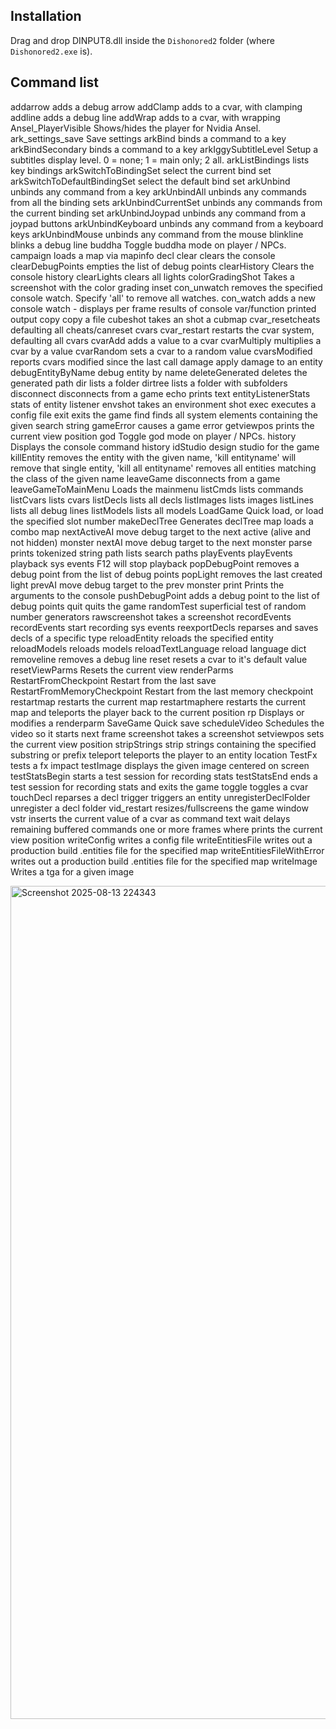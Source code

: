 ## Installation
Drag and drop DINPUT8.dll inside the `Dishonored2` folder (where `Dishonored2.exe` is).

## Command list
  addarrow              adds a debug arrow
  addClamp              adds to a cvar, with clamping
  addline               adds a debug line
  addWrap               adds to a cvar, with wrapping
  Ansel_PlayerVisible   Shows/hides the player for Nvidia Ansel.
  ark_settings_save     Save settings
  arkBind               binds a command to a key
  arkBindSecondary      binds a command to a key
  arkIggySubtitleLevel  Setup a subtitles display level. 0 = none; 1 = main only; 2 all.
  arkListBindings       lists key bindings
  arkSwitchToBindingSet select the current bind set
  arkSwitchToDefaultBindingSet select the default bind set
  arkUnbind             unbinds any command from a key
  arkUnbindAll          unbinds any commands from all the binding sets
  arkUnbindCurrentSet   unbinds any commands from the current binding set
  arkUnbindJoypad       unbinds any command from a joypad buttons
  arkUnbindKeyboard     unbinds any command from a keyboard keys
  arkUnbindMouse        unbinds any command from the mouse
  blinkline             blinks a debug line
  buddha                Toggle buddha mode on player / NPCs.
  campaign              loads a map via mapinfo decl
  clear                 clears the console
  clearDebugPoints      empties the list of debug points
  clearHistory          Clears the console history
  clearLights           clears all lights
  colorGradingShot      Takes a screenshot with the color grading inset
  con_unwatch           removes the specified console watch. Specify 'all' to remove all watches.
  con_watch             adds a new console watch - displays per frame results of console var/function printed output
  copy                  copy a file
  cubeshot              takes an shot a cubmap
  cvar_resetcheats      defaulting all cheats/canreset cvars
  cvar_restart          restarts the cvar system, defaulting all cvars
  cvarAdd               adds a value to a cvar
  cvarMultiply          multiplies a cvar by a value
  cvarRandom            sets a cvar to a random value
  cvarsModified         reports cvars modified since the last call
  damage                apply damage to an entity
  debugEntityByName     debug entity by name
  deleteGenerated       deletes the generated path
  dir                   lists a folder
  dirtree               lists a folder with subfolders
  disconnect            disconnects from a game
  echo                  prints text
  entityListenerStats   stats of entity listener
  envshot               takes an environment shot
  exec                  executes a config file
  exit                  exits the game
  find                  finds all system elements containing the given search string
  gameError             causes a game error
  getviewpos            prints the current view position
  god                   Toggle god mode on player / NPCs.
  history               Displays the console command history
  idStudio              design studio for the game
  killEntity            removes the entity with the given name, 'kill entityname' will remove that single entity, 'kill all entityname' removes all entities matching the class of the given name
  leaveGame             disconnects from a game
  leaveGameToMainMenu   Loads the mainmenu
  listCmds              lists commands
  listCvars             lists cvars
  listDecls             lists all decls
  listImages            lists images
  listLines             lists all debug lines
  listModels            lists all models
  LoadGame              Quick load, or load the specified slot number
  makeDeclTree          Generates declTree
  map                   loads a combo map
  nextActiveAI          move debug target to the next active (alive and not hidden) monster
  nextAI                move debug target to the next monster
  parse                 prints tokenized string
  path                  lists search paths
  playEvents            playEvents <name> playback sys events F12 will stop playback
  popDebugPoint         removes a debug point from the list of debug points
  popLight              removes the last created light
  prevAI                move debug target to the prev monster
  print                 Prints the arguments to the console
  pushDebugPoint        adds a debug point to the list of debug points
  quit                  quits the game
  randomTest            superficial test of random number generators
  rawscreenshot         takes a screenshot
  recordEvents          recordEvents <name> start recording sys events
  reexportDecls         reparses and saves decls of a specific type
  reloadEntity          reloads the specified entity
  reloadModels          reloads models
  reloadTextLanguage    reload language dict
  removeline            removes a debug line
  reset                 resets a cvar to it's default value
  resetViewParms        Resets the current view renderParms
  RestartFromCheckpoint Restart from the last save
  RestartFromMemoryCheckpoint Restart from the last memory checkpoint
  restartmap            restarts the current map
  restartmaphere        restarts the current map and teleports the player back to the current position
  rp                    Displays or modifies a renderparm
  SaveGame              Quick save
  scheduleVideo         Schedules the video so it starts next frame
  screenshot            takes a screenshot
  setviewpos            sets the current view position
  stripStrings          strip strings containing the specified substring or prefix
  teleport              teleports the player to an entity location
  TestFx                tests a fx impact
  testImage             displays the given image centered on screen
  testStatsBegin        starts a test session for recording stats
  testStatsEnd          ends a test session for recording stats and exits the game
  toggle                toggles a cvar
  touchDecl             reparses a decl
  trigger               triggers an entity
  unregisterDeclFolder  unregister a decl folder
  vid_restart           resizes/fullscreens the game window
  vstr                  inserts the current value of a cvar as command text
  wait                  delays remaining buffered commands one or more frames
  where                 prints the current view position
  writeConfig           writes a config file
  writeEntitiesFile     writes out a production build .entities file for the specified map
  writeEntitiesFileWithError writes out a production build .entities file for the specified map
  writeImage            Writes a tga for a given image

<img width="2515" height="1333" alt="Screenshot 2025-08-13 224343" src="https://github.com/user-attachments/assets/e3024e3a-b188-46aa-885f-e6cf38ec8307" />
